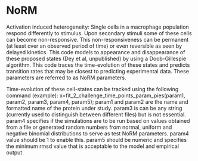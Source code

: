 # NoRM
Activation induced heterogeneity: Single cells in a macrophage population respond differently to stimulus. Upon secondary stimuli some of these cells can become non-responsive.
This non-responsiveness can be permanent (at least over an observed period of time) or even reversible as seen by delayed kinetics. This code models to appearance and disappearance 
of these proposed states (Dey et al, unpublished) by using a Doob-Gillespie algorithm. This code traces the time-evolution of these states and predicts transition rates that may
be closest to predicting experimental data. These parameters are referred to as NoRM parameters.

Time-evolution of these cell-states can be tracked using the following command (example):
x=fit_2_challenge_time_points_param_pies(param1, param2, param3, param4, param5);
param1 and param2 are the name and formatted name of the protein under study.
param3 is can be any string (currently used to distinguish between different files) but is not essential.
param4 specifies if the simulations are to be run based on values obtained from a file or generated random numbers from 
normal, uniform and negative binomial distributions to serve as test NoRM parameters. param4 value should be 1 to enable this.
param5 should be numeric and specifies the minimum rmsd value that is acceptable to the model and empirical output.

